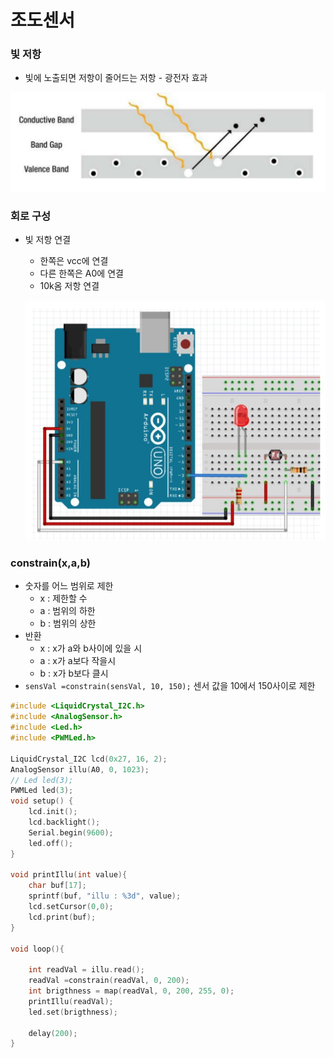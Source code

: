 # 조도센서

### 빛 저항

-  빛에 노출되면 저항이 줄어드는 저항 - 광전자 효과

  ![](https://github.com/bongwon-suh/TIL/blob/master/img/0916/01.JPG?raw=true)

### 회로 구성

- 빛 저항 연결

  - 한쪽은 vcc에 연결
  - 다른 한쪽은 A0에 연결
  - 10k옴 저항 연결

  ![](https://github.com/bongwon-suh/TIL/blob/master/img/0916/02.JPG?raw=true)

### constrain(x,a,b)

- 숫자를 어느 범위로 제한
  - x : 제한할 수
  - a : 범위의 하한
  - b : 범위의 상한
- 반환
  - x : x가 a와 b사이에 있을 시
  - a : x가 a보다 작을시
  - b : x가 b보다 클시
- `sensVal =constrain(sensVal, 10, 150);` 센서 값을 10에서 150사이로 제한



```c++
#include <LiquidCrystal_I2C.h>
#include <AnalogSensor.h>
#include <Led.h>
#include <PWMLed.h>

LiquidCrystal_I2C lcd(0x27, 16, 2);
AnalogSensor illu(A0, 0, 1023);
// Led led(3);
PWMLed led(3);
void setup() {
    lcd.init();
	lcd.backlight();
    Serial.begin(9600);
    led.off();
}

void printIllu(int value){
    char buf[17];
    sprintf(buf, "illu : %3d", value);
    lcd.setCursor(0,0);
    lcd.print(buf);
}

void loop(){
   
    int readVal = illu.read();
    readVal =constrain(readVal, 0, 200);
    int brigthness = map(readVal, 0, 200, 255, 0);
    printIllu(readVal);
    led.set(brigthness);

    delay(200);
}
```



